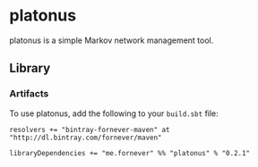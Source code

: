 platonus
========
platonus is a simple Markov network management tool.

## Library

### Artifacts

To use platonus, add the following to your `build.sbt` file:

    resolvers += "bintray-fornever-maven" at "http://dl.bintray.com/fornever/maven"

    libraryDependencies += "me.fornever" %% "platonus" % "0.2.1"
